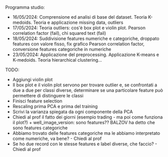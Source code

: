 Programma studio:

- 16/05/2024: Comprensione ed analisi di base del dataset. Teoria K-medoids. Teoria e applicazione missing data, outliers
- 17/05/2024: Teoria outliers: cos'è box plot e violin plot. Pearson correlation factor (fail), chi squared text (fail)
- 18/05/2024: Suddivisione features numeriche e categoriche, droppato features con valore fisso, fix grafico Pearson correlation factor, conversione features categoriche in numeriche
- 23/05/2024: Applicazione del preprocessing. Applicazione K-means e K-medoids. Teoria hierarchical clustering...

TODO:

- Aggiungi violin plot
- Il box plot e il violin plot servono per trovare outlier e, se confrontati a due a due per classi diverse, determinare se una particolare feature può permettere di distinguere le classi
- Finisci feature selection
- Rescaling prima PCA e prima del training
- Scrivi la varianza spiegata da ogni componente della PCA
- Chiedi al prof il fatto dei giorni (esempio trading - ma poi come funziona il plot?) + well_image_version: sono features?? BALZOV ha detto che sono features categoriche
- Abbiamo trovato delle features categoriche ma le abbiamo interpretato come numeriche, va bene? - Chiedi al prof
- Se ho due record con le stesse features e label diverse, che faccio? - Chiedi al prof
